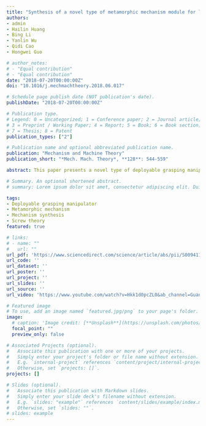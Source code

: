 ```yaml
---
title: "Synthesis of a novel type of metamorphic mechanism module for large scale deployable grasping manipulators"
authors:
- admin
- Hailin Huang
- Bing Li
- Yanlin Wu
- Qidi Cao
- Hongwei Guo

# author_notes:
# - "Equal contribution"
# - "Equal contribution"
date: "2018-07-20T00:00:00Z"
doi: "10.1016/j.mechmachtheory.2018.06.017"

# Schedule page publish date (NOT publication's date).
publishDate: "2018-07-20T00:00:00Z"

# Publication type.
# Legend: 0 = Uncategorized; 1 = Conference paper; 2 = Journal article;
# 3 = Preprint / Working Paper; 4 = Report; 5 = Book; 6 = Book section;
# 7 = Thesis; 8 = Patent
publication_types: ["2"]

# Publication name and optional abbreviated publication name.
publication: "Mechanism and Machine Theory"
publication_short: "*Mech. Mach. Theory*, **128**: 544-559"

abstract: This paper presents a novel type of deployable grasping manipulator (DGM), the fingers of which are constructed of serially connected metamorphic mechanism modules (MMMs), which are the key components for this type of robotic manipulator. A systematic approach for the synthesis of the MMMs is proposed. The MMM consists of one grasping sub- mechanism and two auxiliary sub-mechanisms, and the metamorphic principle is applied to the design of the grasping sub-mechanism to give it both deployment and grasping mo- bility. The design of the MMMs becomes a type of synthesis problem for the auxiliary sub- mechanisms based on the given metamorphic mobility of the grasping sub-mechanism. The auxiliary mechanisms are exhaustively synthesised based on the typical screw the- ory. Computer-aided design (CAD) models and physical prototypes are used to show the feasibility of the proposed mechanisms.

# Summary. An optional shortened abstract.
# summary: Lorem ipsum dolor sit amet, consectetur adipiscing elit. Duis posuere tellus ac convallis placerat. Proin tincidunt magna sed ex sollicitudin condimentum.

tags:
- Deployable grasping manipulator
- Metamorphic mechanism
- Mechanism synthesis
- Screw theory
featured: true

# links:
# - name: ""
#   url: ""
url_pdf: 'https://www.sciencedirect.com/science/article/abs/pii/S0094114X18304415?via%3Dihub'
url_code: ''
url_dataset: ''
url_poster: ''
url_project: ''
url_slides: ''
url_source: ''
url_video: 'https://www.youtube.com/watch?v=Hkk1d0pcZL0&ab_channel=GuangluJia'

# Featured image
# To use, add an image named `featured.jpg/png` to your page's folder. 
image:
  # caption: 'Image credit: [**Unsplash**](https://unsplash.com/photos/jdD8gXaTZsc)'
  focal_point: ""
  preview_only: false

# Associated Projects (optional).
#   Associate this publication with one or more of your projects.
#   Simply enter your project's folder or file name without extension.
#   E.g. `internal-project` references `content/project/internal-project/index.md`.
#   Otherwise, set `projects: []`.
projects: []

# Slides (optional).
#   Associate this publication with Markdown slides.
#   Simply enter your slide deck's filename without extension.
#   E.g. `slides: "example"` references `content/slides/example/index.md`.
#   Otherwise, set `slides: ""`.
# slides: example
---
```


